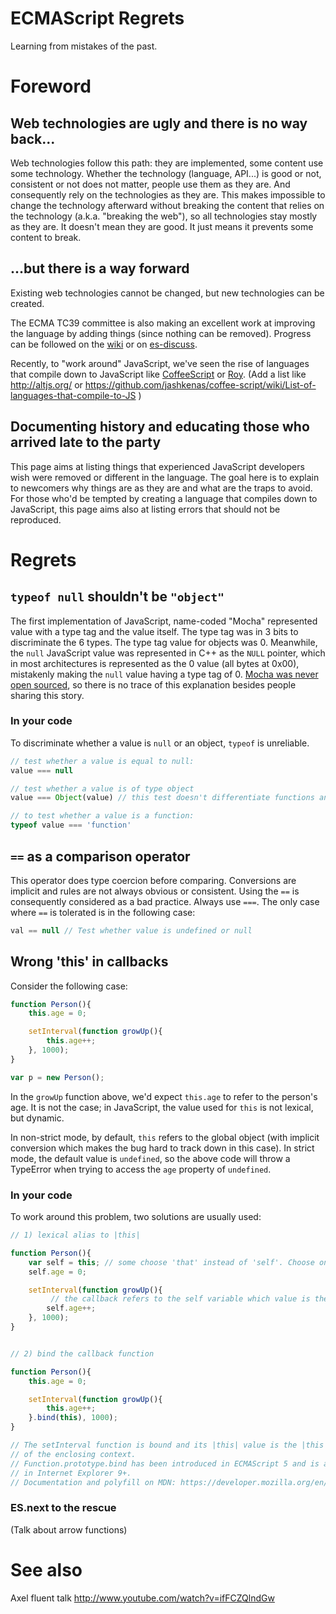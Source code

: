 ECMAScript Regrets
==================

Learning from mistakes of the past.

# Foreword

## Web technologies are ugly and there is no way back...

Web technologies follow this path: they are implemented, some content use some technology. Whether the technology (language, API...) is good or not, consistent or not does not matter, people use them as they are. And consequently rely on the technologies as they are. This makes impossible to change the technology afterward without breaking the content that relies on the technology (a.k.a. "breaking the web"), so all technologies stay mostly as they are. It doesn't mean they are good. It just means it prevents some content to break.
        

## ...but there is a way forward

Existing web technologies cannot be changed, but new technologies can be created.

The ECMA TC39 committee is also making an excellent work at improving the language by adding things (since nothing can be removed). Progress can be followed on the [wiki](http://wiki.ecmascript.org/) or on [es-discuss](https://mail.mozilla.org/listinfo/es-discuss).

Recently, to "work around" JavaScript, we've seen the rise of languages that compile down to JavaScript like [CoffeeScript](http://coffeescript.org/) or [Roy](http://roy.brianmckenna.org/).
(Add a list like http://altjs.org/ or https://github.com/jashkenas/coffee-script/wiki/List-of-languages-that-compile-to-JS )


## Documenting history and educating those who arrived late to the party

This page aims at listing things that experienced JavaScript developers wish were removed or different in the language. The goal here is to explain to newcomers why things are as they are and what are the traps to avoid. For those who'd be tempted by creating a language that compiles down to JavaScript, this page aims also at listing errors that should not be reproduced.


# Regrets

## ````typeof null```` shouldn't be ````"object"````

The first implementation of JavaScript, name-coded "Mocha" represented value with a type tag and the value itself. The type tag was in 3 bits to discriminate the 6 types. The type tag value for objects was 0. Meanwhile, the ````null```` JavaScript value was represented in C++ as the ````NULL```` pointer, which in most architectures is represented as the 0 value (all bytes at 0x00), mistakenly making the ````null```` value having a type tag of 0.
[Mocha was never open sourced](https://twitter.com/BrendanEich/status/226310723691741185), so there is no trace of this explanation besides people sharing this story.

### In your code

To discriminate whether a value is ````null```` or an object, ````typeof```` is unreliable.

````javascript
// test whether a value is equal to null:
value === null

// test whether a value is of type object
value === Object(value) // this test doesn't differentiate functions and non-callable objects.

// to test whether a value is a function:
typeof value === 'function'

````


## ````==```` as a comparison operator

This operator does type coercion before comparing. Conversions are implicit and rules are not always obvious or consistent. Using the ````==```` is consequently considered as a bad practice. Always use ````===````. The only case where ````==```` is tolerated is in the following case:

````javascript
val == null // Test whether value is undefined or null
````


## Wrong 'this' in callbacks

Consider the following case:
````javascript
function Person(){
    this.age = 0;

    setInterval(function growUp(){
        this.age++;
    }, 1000);
}

var p = new Person();
````

In the ````growUp```` function above, we'd expect ````this.age```` to refer to the person's age. It is not the case; in JavaScript, the value used for ````this```` is not lexical, but dynamic.

In non-strict mode, by default, ````this```` refers to the global object (with implicit conversion which makes the bug hard to track down in this case). In strict mode, the default value is ````undefined````, so the above code will throw a TypeError when trying to access the ````age```` property of ````undefined````.


### In your code

To work around this problem, two solutions are usually used:
````javascript
// 1) lexical alias to |this|

function Person(){
    var self = this; // some choose 'that' instead of 'self'. Choose one and be consistent
    self.age = 0;

    setInterval(function growUp(){
         // the callback refers to the self variable which value is the expected object
        self.age++;
    }, 1000);
}


// 2) bind the callback function

function Person(){
    this.age = 0;

    setInterval(function growUp(){
        this.age++;
    }.bind(this), 1000);
}

// The setInterval function is bound and its |this| value is the |this| value
// of the enclosing context.
// Function.prototype.bind has been introduced in ECMAScript 5 and is available
// in Internet Explorer 9+. 
// Documentation and polyfill on MDN: https://developer.mozilla.org/en/JavaScript/Reference/Global_Objects/Function/bind
````


### ES.next to the rescue

(Talk about arrow functions)


# See also

Axel fluent talk http://www.youtube.com/watch?v=ifFCZQlndGw






